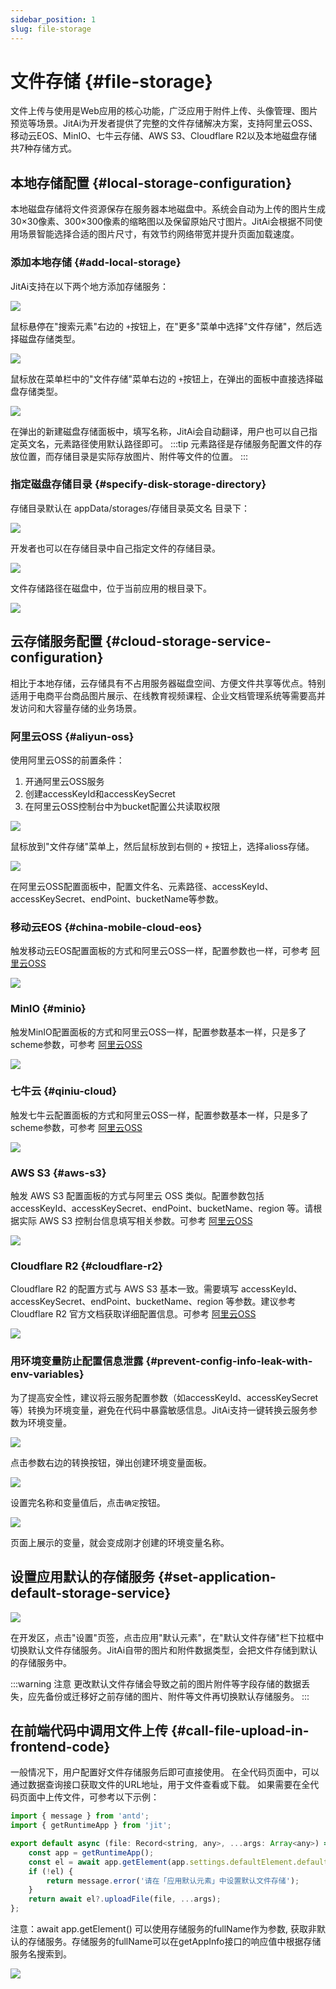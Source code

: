 ```yaml
---
sidebar_position: 1
slug: file-storage
---
```


# 文件存储 {#file-storage}
文件上传与使用是Web应用的核心功能，广泛应用于附件上传、头像管理、图片预览等场景。JitAi为开发者提供了完整的文件存储解决方案，支持阿里云OSS、移动云EOS、MinIO、七牛云存储、AWS S3、Cloudflare R2以及本地磁盘存储共7种存储方式。

## 本地存储配置 {#local-storage-configuration}
本地磁盘存储将文件资源保存在服务器本地磁盘中。系统会自动为上传的图片生成30×30像素、300×300像素的缩略图以及保留原始尺寸图片。JitAi会根据不同使用场景智能选择合适的图片尺寸，有效节约网络带宽并提升页面加载速度。

### 添加本地存储 {#add-local-storage}
JitAi支持在以下两个地方添加存储服务：

![](./img/1/2025-08-28-14-04-15.png)

鼠标悬停在"搜索元素"右边的 `+`按钮上，在"更多"菜单中选择"文件存储"，然后选择磁盘存储类型。

![](./img/1/2025-08-28-14-13-19.png)

鼠标放在菜单栏中的"文件存储"菜单右边的 `+`按钮上，在弹出的面板中直接选择磁盘存储类型。

![](./img/1/2025-08-28-15-52-02.png)

在弹出的新建磁盘存储面板中，填写名称，JitAi会自动翻译，用户也可以自己指定英文名，元素路径使用默认路径即可。
:::tip
元素路径是存储服务配置文件的存放位置，而存储目录是实际存放图片、附件等文件的位置。
:::

### 指定磁盘存储目录 {#specify-disk-storage-directory}
存储目录默认在 appData/storages/存储目录英文名 目录下：

![](./img/1/2025-08-28-14-36-52.png)

开发者也可以在存储目录中自己指定文件的存储目录。

![](./img/1/2025-08-28-14-42-22.png)

文件存储路径在磁盘中，位于当前应用的根目录下。

![](./img/1/2025-08-28-14-44-29.png)

## 云存储服务配置 {#cloud-storage-service-configuration}
相比于本地存储，云存储具有不占用服务器磁盘空间、方便文件共享等优点。特别适用于电商平台商品图片展示、在线教育视频课程、企业文档管理系统等需要高并发访问和大容量存储的业务场景。

### 阿里云OSS {#aliyun-oss} 
使用阿里云OSS的前置条件：
1. 开通阿里云OSS服务
2. 创建accessKeyId和accessKeySecret
3. 在阿里云OSS控制台中为bucket配置公共读取权限

![](./img/1/2025-08-28-15-04-57.png)

鼠标放到"文件存储"菜单上，然后鼠标放到右侧的 `+` 按钮上，选择alioss存储。

![](./img/1/2025-08-28-15-06-21.png)

在阿里云OSS配置面板中，配置文件名、元素路径、accessKeyId、accessKeySecret、endPoint、bucketName等参数。

### 移动云EOS {#china-mobile-cloud-eos}
触发移动云EOS配置面板的方式和阿里云OSS一样，配置参数也一样，可参考 [阿里云OSS](#aliyun-oss)

![](./img/1/2025-08-28-15-24-50.png)

### MinIO {#minio}
触发MinIO配置面板的方式和阿里云OSS一样，配置参数基本一样，只是多了scheme参数，可参考 [阿里云OSS](#aliyun-oss)

![](./img/1/2025-08-28-15-30-20.png)
### 七牛云 {#qiniu-cloud}
触发七牛云配置面板的方式和阿里云OSS一样，配置参数基本一样，只是多了scheme参数，可参考 [阿里云OSS](#aliyun-oss)

![](./img/1/2025-08-28-15-31-17.png)

### AWS S3 {#aws-s3}

触发 AWS S3 配置面板的方式与阿里云 OSS 类似。配置参数包括 accessKeyId、accessKeySecret、endPoint、bucketName、region 等。请根据实际 AWS S3 控制台信息填写相关参数。可参考 [阿里云OSS](#aliyun-oss)

![](./img/1/awss3.png)

### Cloudflare R2 {#cloudflare-r2}

Cloudflare R2 的配置方式与 AWS S3 基本一致。需要填写 accessKeyId、accessKeySecret、endPoint、bucketName、region 等参数。建议参考 Cloudflare R2 官方文档获取详细配置信息。可参考 [阿里云OSS](#aliyun-oss)

![](./img/1/cloudflareR2.png)

### 用环境变量防止配置信息泄露 {#prevent-config-info-leak-with-env-variables}
为了提高安全性，建议将云服务配置参数（如accessKeyId、accessKeySecret等）转换为环境变量，避免在代码中暴露敏感信息。JitAi支持一键转换云服务参数为环境变量。

![](./img/1/2025-08-28-15-16-32.png)

点击参数右边的转换按钮，弹出创建环境变量面板。

![](./img/1/2025-08-28-15-19-41.png)

设置完名称和变量值后，点击`确定`按钮。

![](./img/1/2025-08-28-15-20-32.png)

页面上展示的变量，就会变成刚才创建的环境变量名称。

## 设置应用默认的存储服务 {#set-application-default-storage-service}
![](./img/1/2025-08-28-14-47-53.png)

在开发区，点击"设置"页签，点击应用"默认元素"，在"默认文件存储"栏下拉框中切换默认文件存储服务。JitAi自带的图片和附件数据类型，会把文件存储到默认的存储服务中。

:::warning 注意
更改默认文件存储会导致之前的图片附件等字段存储的数据丢失，应先备份或迁移好之前存储的图片、附件等文件再切换默认存储服务。
:::

## 在前端代码中调用文件上传 {#call-file-upload-in-frontend-code}
一般情况下，用户配置好文件存储服务后即可直接使用。
在全代码页面中，可以通过数据查询接口获取文件的URL地址，用于文件查看或下载。
如果需要在全代码页面中上传文件，可参考以下示例：

```javascript
import { message } from 'antd';
import { getRuntimeApp } from 'jit';

export default async (file: Record<string, any>, ...args: Array<any>) => {
    const app = getRuntimeApp();
    const el = await app.getElement(app.settings.defaultElement.defaultStorage);
    if (!el) {
        return message.error('请在「应用默认元素」中设置默认文件存储');
    }
    return await el?.uploadFile(file, ...args);
};
```

注意：await app.getElement() 可以使用存储服务的fullName作为参数, 获取非默认的存储服务。存储服务的fullName可以在getAppInfo接口的响应值中根据存储服务名搜索到。

![](./img/1/2025-08-28-17-36-57.png)

